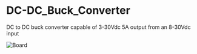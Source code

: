 # DC-DC_Buck_Converter
DC to DC buck converter capable of 3-30Vdc 5A output from an 8-30Vdc input

![Board](https://user-images.githubusercontent.com/55294493/64897648-01038a80-d639-11e9-9574-50bb8f996f63.png)
